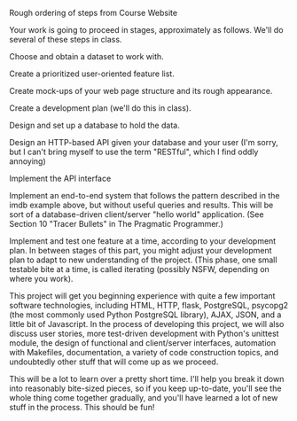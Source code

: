 Rough ordering of steps from Course Website

Your work is going to proceed in stages, approximately as follows. We'll do several of these steps in class.

Choose and obtain a dataset to work with.

Create a prioritized user-oriented feature list.

Create mock-ups of your web page structure and its rough appearance.

Create a development plan (we'll do this in class).

Design and set up a database to hold the data.

Design an HTTP-based API given your database and your user (I'm sorry, but I can't bring myself to use the term "RESTful", which I find oddly annoying)

Implement the API interface

Implement an end-to-end system that follows the pattern described in the imdb example above, but without useful queries and results. This will be sort of a database-driven client/server "hello world" application. (See Section 10 "Tracer Bullets" in The Pragmatic Programmer.)

Implement and test one feature at a time, according to your development plan. In between stages of this part, you might adjust your development plan to adapt to new understanding of the project. (This phase, one small testable bite at a time, is called iterating (possibly NSFW, depending on where you work).

This project will get you beginning experience with quite a few important software technologies, including HTML, HTTP, flask, PostgreSQL, psycopg2 (the most commonly used Python PostgreSQL library), AJAX, JSON, and a little bit of Javascript. In the process of developing this project, we will also discuss user stories, more test-driven development with Python's unittest module, the design of functional and client/server interfaces, automation with Makefiles, documentation, a variety of code construction topics, and undoubtedly other stuff that will come up as we proceed.

This will be a lot to learn over a pretty short time. I'll help you break it down into reasonably bite-sized pieces, so if you keep up-to-date, you'll see the whole thing come together gradually, and you'll have learned a lot of new stuff in the process. This should be fun!
